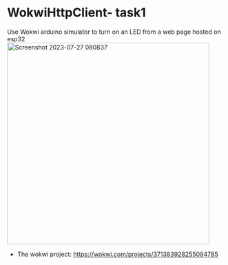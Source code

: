 # WokwiHttpClient- task1
Use Wokwi arduino simulator to turn on an LED from a web page hosted on esp32
<img width="469" alt="Screenshot 2023-07-27 080837" src="https://github.com/id3dx/LED-Wokwi/assets/138385070/77e58a40-b123-4d71-aee7-3859fd62c07c">
- The wokwi project:
  https://wokwi.com/projects/371383928255094785
